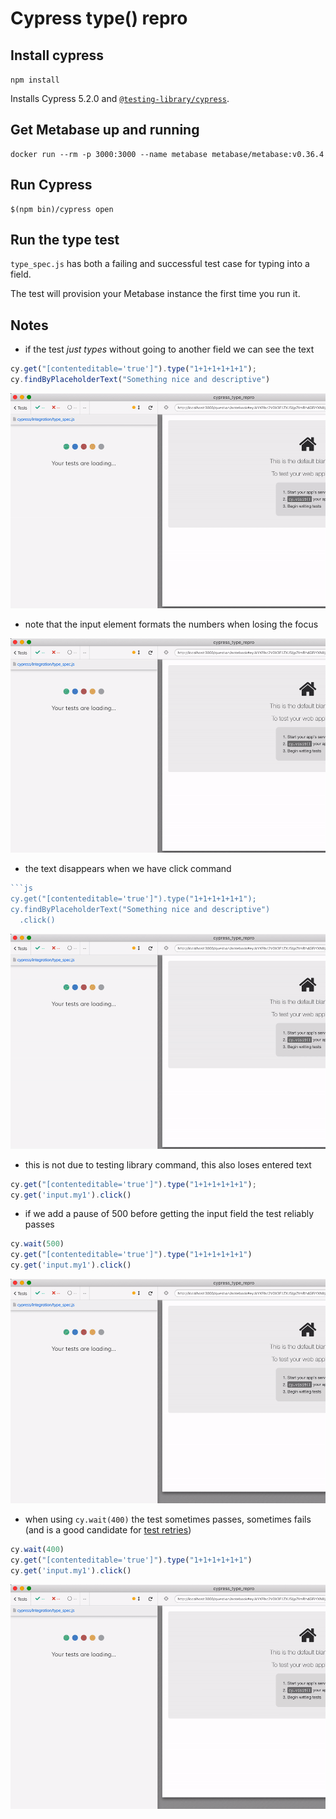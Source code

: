 # Cypress type() repro

## Install cypress

`npm install`

Installs Cypress 5.2.0 and [`@testing-library/cypress`](https://testing-library.com/docs/cypress-testing-library/intro).

## Get Metabase up and running

```shell
docker run --rm -p 3000:3000 --name metabase metabase/metabase:v0.36.4
```

## Run Cypress

```shell
$(npm bin)/cypress open
```

## Run the type test

`type_spec.js` has both a failing and successful test case for typing into a field.

The test will provision your Metabase instance the first time you run it.

## Notes

- if the test _just types_ without going to another field we can see the text

```js
cy.get("[contenteditable='true']").type("1+1+1+1+1+1");
cy.findByPlaceholderText("Something nice and descriptive")
```

![Just types](images/just-type.gif)

- note that the input element formats the numbers when losing the focus

![Blur event formats](images/blur.gif)

- the text disappears when we have click command

```js
```js
cy.get("[contenteditable='true']").type("1+1+1+1+1+1");
cy.findByPlaceholderText("Something nice and descriptive")
  .click()
```

![Text disappears](images/text-disappears.gif)

- this is not due to testing library command, this also loses entered text

```js
cy.get("[contenteditable='true']").type("1+1+1+1+1+1");
cy.get('input.my1').click()
```

- if we add a pause of 500 before getting the input field the test reliably passes

```js
cy.wait(500)
cy.get("[contenteditable='true']").type("1+1+1+1+1+1")
cy.get('input.my1').click()
```

![wait 500 test passes](images/wait-500.gif)

- when using `cy.wait(400)` the test sometimes passes, sometimes fails (and is a good candidate for [test retries](https://on.cypress.io/test-retries))

```js
cy.wait(400)
cy.get("[contenteditable='true']").type("1+1+1+1+1+1")
cy.get('input.my1').click()
```

![wait 400 test passes](images/wait-400.gif)
